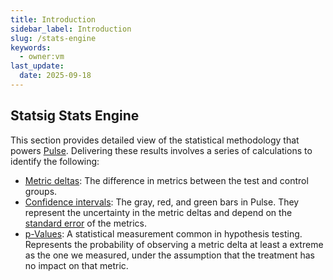 ```yaml
---
title: Introduction
sidebar_label: Introduction
slug: /stats-engine
keywords:
  - owner:vm
last_update:
  date: 2025-09-18
---
```


## Statsig Stats Engine

This section provides detailed view of the statistical methodology that powers [Pulse](/pulse/read-pulse). Delivering these results involves a series of calculations to identify the following:
* [Metric deltas](/stats-engine/metric-deltas): The difference in metrics between the test and control groups.
* [Confidence intervals](/stats-engine/confidence-intervals): The gray, red, and green bars in Pulse. They represent the uncertainty in the metric deltas and depend on the [standard error](/stats-engine/variance) of the metrics. 
* [p-Values](/stats-engine/p-value): A statistical measurement common in hypothesis testing.  Represents the probability of observing a metric delta at least a extreme as the one we measured, under the assumption that the treatment has no impact on that metric. 
